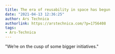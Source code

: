 ```yaml
---
title: The era of reusability in space has begun
date: "2021-04-13 12:36:25"
author: Ars Technica
authorlink: https://arstechnica.com/?p=1756408
tags:
- Ars-Technica
---
```

"We’re on the cusp of some bigger initiatives."